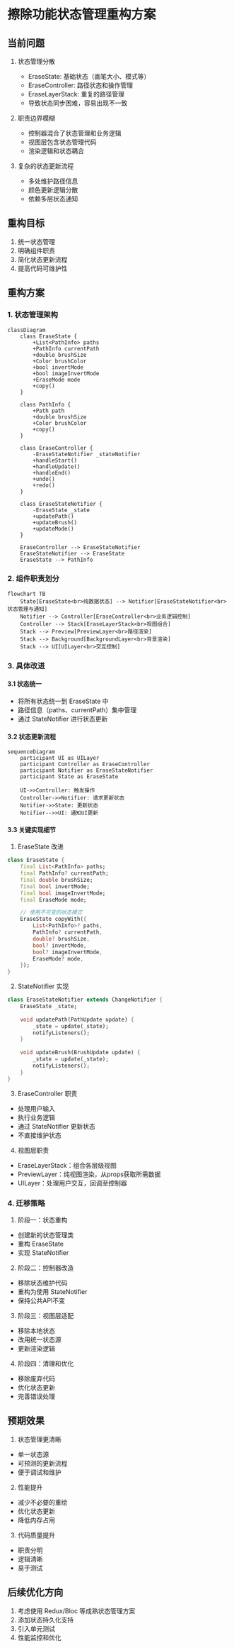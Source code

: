 # 擦除功能状态管理重构方案

## 当前问题

1. 状态管理分散
   - EraseState: 基础状态（画笔大小、模式等）
   - EraseController: 路径状态和操作管理
   - EraseLayerStack: 重复的路径管理
   - 导致状态同步困难，容易出现不一致

2. 职责边界模糊
   - 控制器混合了状态管理和业务逻辑
   - 视图层包含状态管理代码
   - 渲染逻辑和状态耦合

3. 复杂的状态更新流程
   - 多处维护路径信息
   - 颜色更新逻辑分散
   - 依赖多层状态通知

## 重构目标

1. 统一状态管理
2. 明确组件职责
3. 简化状态更新流程
4. 提高代码可维护性

## 重构方案

### 1. 状态管理架构

```mermaid
classDiagram
    class EraseState {
        +List<PathInfo> paths
        +PathInfo currentPath
        +double brushSize
        +Color brushColor
        +bool invertMode
        +bool imageInvertMode
        +EraseMode mode
        +copy()
    }

    class PathInfo {
        +Path path
        +double brushSize
        +Color brushColor
        +copy()
    }

    class EraseController {
        -EraseStateNotifier _stateNotifier
        +handleStart()
        +handleUpdate()
        +handleEnd()
        +undo()
        +redo()
    }

    class EraseStateNotifier {
        -EraseState _state
        +updatePath()
        +updateBrush()
        +updateMode()
    }

    EraseController --> EraseStateNotifier
    EraseStateNotifier --> EraseState
    EraseState --> PathInfo
```

### 2. 组件职责划分

```mermaid
flowchart TB
    State[EraseState<br>纯数据状态] --> Notifier[EraseStateNotifier<br>状态管理与通知]
    Notifier --> Controller[EraseController<br>业务逻辑控制]
    Controller --> Stack[EraseLayerStack<br>视图组合]
    Stack --> Preview[PreviewLayer<br>路径渲染]
    Stack --> Background[BackgroundLayer<br>背景渲染]
    Stack --> UI[UILayer<br>交互控制]
```

### 3. 具体改进

#### 3.1 状态统一

- 将所有状态统一到 EraseState 中
- 路径信息（paths、currentPath）集中管理
- 通过 StateNotifier 进行状态更新

#### 3.2 状态更新流程

```mermaid
sequenceDiagram
    participant UI as UILayer
    participant Controller as EraseController
    participant Notifier as EraseStateNotifier
    participant State as EraseState
    
    UI->>Controller: 触发操作
    Controller->>Notifier: 请求更新状态
    Notifier->>State: 更新状态
    Notifier-->>UI: 通知UI更新
```

#### 3.3 关键实现细节

1. EraseState 改进

```dart
class EraseState {
    final List<PathInfo> paths;
    final PathInfo? currentPath;
    final double brushSize;
    final bool invertMode;
    final bool imageInvertMode;
    final EraseMode mode;

    // 使用不可变的状态模式
    EraseState copyWith({
        List<PathInfo>? paths,
        PathInfo? currentPath,
        double? brushSize,
        bool? invertMode,
        bool? imageInvertMode,
        EraseMode? mode,
    });
}
```

2. StateNotifier 实现

```dart
class EraseStateNotifier extends ChangeNotifier {
    EraseState _state;
    
    void updatePath(PathUpdate update) {
        _state = update(_state);
        notifyListeners();
    }
    
    void updateBrush(BrushUpdate update) {
        _state = update(_state);
        notifyListeners();
    }
}
```

3. EraseController 职责

- 处理用户输入
- 执行业务逻辑
- 通过 StateNotifier 更新状态
- 不直接维护状态

4. 视图层职责

- EraseLayerStack：组合各层级视图
- PreviewLayer：纯视图渲染，从props获取所需数据
- UILayer：处理用户交互，回调至控制器

### 4. 迁移策略

1. 阶段一：状态重构

- 创建新的状态管理类
- 重构 EraseState
- 实现 StateNotifier

2. 阶段二：控制器改造

- 移除状态维护代码
- 重构为使用 StateNotifier
- 保持公共API不变

3. 阶段三：视图层适配

- 移除本地状态
- 改用统一状态源
- 更新渲染逻辑

4. 阶段四：清理和优化

- 移除废弃代码
- 优化状态更新
- 完善错误处理

## 预期效果

1. 状态管理更清晰

- 单一状态源
- 可预测的更新流程
- 便于调试和维护

2. 性能提升

- 减少不必要的重绘
- 优化状态更新
- 降低内存占用

3. 代码质量提升

- 职责分明
- 逻辑清晰
- 易于测试

## 后续优化方向

1. 考虑使用 Redux/Bloc 等成熟状态管理方案
2. 添加状态持久化支持
3. 引入单元测试
4. 性能监控和优化
